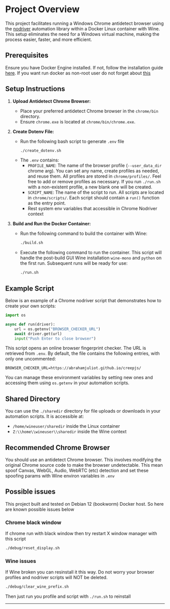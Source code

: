 # Project Overview

This project facilitates running a Windows Chrome antidetect browser using the [nodriver](https://github.com/ultrafunkamsterdam/nodriver) automation library within a Docker Linux container with Wine. This setup eliminates the need for a Windows virtual machine, making the process easier, faster, and more efficient.

## Prerequisites

Ensure you have Docker Engine installed. If not, follow the installation guide [here](https://docs.docker.com/engine/install/). If you want run docker as non-root user do not forget about [this](https://docs.docker.com/engine/install/linux-postinstall/#manage-docker-as-a-non-root-user)

## Setup Instructions

1. **Upload Antidetect Chrome Browser:**
   - Place your preferred antidetect Chrome browser in the `chrome/bin` directory.
   - Ensure `chrome.exe` is located at `chrome/bin/chrome.exe`.

2. **Create Dotenv File:**
   - Run the following bash script to generate `.env` file
     ```bash
     ./create_dotenv.sh
     ```
   - The `.env` contains: 
     - `PROFILE_NAME`: The name of the browser profile (`--user_data_dir` chrome arg). You can set any name, create profiles as needed, and reuse them. All profiles are stored in `chrome/profiles/`. Feel free to add or remove profiles as necessary. If you run `./run.sh` with a non-existent profile, a new blank one will be created.
     - `SCRIPT_NAME`: The name of the script to run. All scripts are located in `chrome/scripts/`. Each script should contain a `run()` function as the entry point.
     - Rest system env variables that accessible in Chrome Nodriver context

2. **Build and Run the Docker Container:**
   - Run the following command to build the container with Wine:
     ```bash
     ./build.sh
     ```
   - Execute the following command to run the container. This script will handle the post-build GUI Wine installation `wine-mono` and `python` on the first run. Subsequent runs will be ready for use:
     ```bash
     ./run.sh 
     ```

## Example Script

Below is an example of a Chrome nodriver script that demonstrates how to create your own scripts:

```python
import os

async def run(driver):
    url = os.getenv("BROWSER_CHECKER_URL")
    await driver.get(url)
    input("Push Enter to close browser")
```

This script opens an online browser fingerprint checker. The URL is retrieved from `.env`. By default, the file contains the following entries, with only one uncommented:

```env
BROWSER_CHECKER_URL=https://abrahamjuliot.github.io/creepjs/
```

You can manage these environment variables by setting new ones and accessing them using `os.getenv` in your automation scripts.

## Shared Directory

You can use the `./sharedir` directory for file uploads or downloads in your automation scripts. It is accessible at:
- `/home/wineuser/sharedir` inside the Linux container
- `Z:\\home\\wineuser\\sharedir` inside the Wine context

## Recommended Chrome Browser

You should use an antidetect Chrome browser. This involves modifying the original Chrome source code to make the browser undetectable. This mean spoof Canvas, WebGL, Audio, WebRTC (etc) detection and set these spoofing params with Wine environ variables in `.env`

## Possible issues
This project built and tested on Debian 12 (bookworm) Docker host. So here are known possible issues below

### Chrome black window
If chrome run with black window then try restart X window manager with this script
```bash
./debug/reset_display.sh
```

### Wine issues
If Wine broken you can resinstall it this way. Do not worry your browser profiles and nodriver scripts will NOT be deleted.
```bash
./debug/clear_wine_prefix.sh
```
Then just run you profile and script with `./run.sh` to reinstall

---
